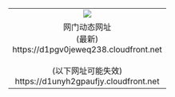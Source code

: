 ﻿<table>
  <tr></tr>
  <tr><td colspan=2 align=center><img src="https://d1pgv0jeweq238.cloudfront.net/Up/oGate.jpg" /></td></tr>
  <tr><td colspan=2 align=center>网门动态网址<br/>(最新)
<br>https://d1pgv0jeweq238.cloudfront.net
<br/><br/>(以下网址可能失效)
<br>https://d1unyh2gpaufjy.cloudfront.net
    </td>
  </tr>
</table>
